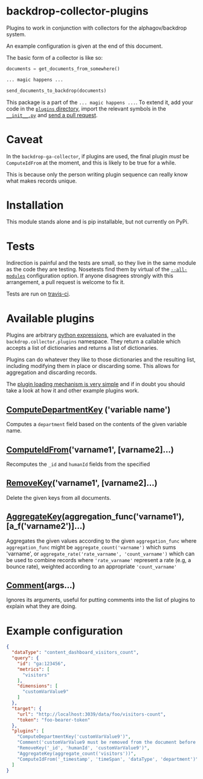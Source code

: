 # backdrop-collector-plugins

Plugins to work in conjunction with collectors for the alphagov/backdrop system.

An example configuration is given at the end of this document.

The basic form of a collector is like so:

```python
documents = get_documents_from_somewhere()

... magic happens ...

send_documents_to_backdrop(documents)
```

This package is a part of the `... magic happens ...`. To extend it, add your
code in the [`plugins` directory](https://github.com/alphagov/backdrop-collector-plugins/tree/master/backdrop/collector/plugins), import the relevant symbols in
the [`__init__.py`](https://github.com/alphagov/backdrop-collector-plugins/blob/master/backdrop/collector/plugins/__init__.py)
and [send a pull request](https://github.com/alphagov/backdrop-collector-plugins/compare/).

# Caveat

In the `backdrop-ga-collector`, if plugins are used, the final plugin *must*
be `ComputeIdFrom` at the moment, and this is likely to be true for a while.

This is because only the person writing plugin sequence can really know
what makes records unique.

# Installation

This module stands alone and is pip installable, but not currently on PyPi.

# Tests

Indirection is painful and the tests are small, so they live in the same module
as the code they are testing. Nosetests find them by virtual of the
[`--all-modules`](https://github.com/alphagov/backdrop-collector-plugins/blob/master/setup.cfg)
configuration option. If anyone disagrees strongly with this arrangement, a
pull request is welcome to fix it.

Tests are run on [travis-ci](https://travis-ci.org).

# Available plugins

Plugins are arbitrary [python expressions](http://docs.python.org/2/reference/expressions.html),
which are evaluated in the `backdrop.collector.plugins` namespace. They return a
callable which accepts a list of dictionaries and returns a list of dictionaries.

Plugins can do whatever they like to those dictionaries and the resulting list,
including modifying them in place or discarding some. This allows for
aggregation and discarding records.

The [plugin loading mechanism is very simple](https://github.com/alphagov/backdrop-collector-plugins/blob/4dc1adadfcb3288de766a1ee579996d2476ca6dc/backdrop/collector/plugins/load_plugin.py#L21)
and if in doubt you should take a look at how it and other example plugins
work.

## [ComputeDepartmentKey](https://github.com/alphagov/backdrop-collector-plugins/blob/master/backdrop/collector/plugins/department.py)	('variable name')

Computes a `department` field based on the contents of the given variable name.

## [ComputeIdFrom](https://github.com/alphagov/backdrop-collector-plugins/blob/master/backdrop/collector/plugins/compute_id.py)('varname1', [varname2]...)

Recomputes the `_id` and `humanId` fields from the specified 

## [RemoveKey](https://github.com/alphagov/backdrop-collector-plugins/blob/master/backdrop/collector/plugins/remove_key.py)('varname1', [varname2]...)

Delete the given keys from all documents.

## [AggregateKey](https://github.com/alphagov/backdrop-collector-plugins/blob/master/backdrop/collector/plugins/aggregate.py)(aggregation_func('varname1'), [a_f('varname2')]...)

Aggregates the given values according to the given `aggregation_func` where
`aggregation_func` might be `aggregate_count('varname')` which sums 'varname',
or `aggregate_rate('rate_varname', 'count_varname')` which can be used to
combine records where `'rate_varname'` represent a rate (e.g, a bounce rate),
weighted according to an appropriate `'count_varname'`

## [Comment](https://github.com/alphagov/backdrop-collector-plugins/blob/master/backdrop/collector/plugins/comment.py)(args...)

Ignores its arguments, useful for putting comments into the list of plugins
to explain what they are doing.

# Example configuration

```json
{
  "dataType": "content_dashboard_visitors_count",
  "query": {
    "id": "ga:123456",
    "metrics": [
      "visitors"
    ],
    "dimensions": [
      "customVarValue9"
    ]
  },
  "target": {
    "url": "http://localhost:3039/data/foo/visitors-count",
    "token": "foo-bearer-token"
  },
  "plugins": [
    "ComputeDepartmentKey('customVarValue9')",
    "Comment('customVarValue9 must be removed from the document before aggregation')",
    "RemoveKey('_id', 'humanId', 'customVarValue9')",
    "AggregateKey(aggregate_count('visitors'))",
    "ComputeIdFrom('_timestamp', 'timeSpan', 'dataType', 'department')"
  ]
}
```